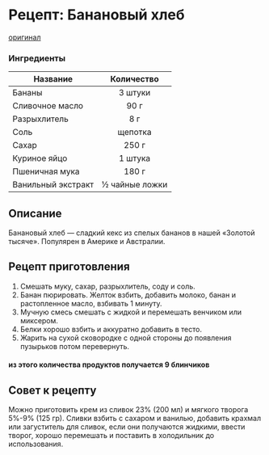 # Рецепт: Банановый хлеб
[оригинал](https://eda.ru/recepty/vypechka-deserty/bananovyy-hleb-104302)

### Ингредиенты
| Название        	| Количество    |
| -------------   	|:-------------:|
| Бананы  	        | 3 штуки		|
| Сливочное масло 	| 90 г      	|
| Разрыхлитель	    | 8 г        	|
| Соль	            | щепотка     	|
| Сахар	            | 250 г      	|
| Куриное яйцо	    | 1 штука     	|
| Пшеничная мука	| 180 г     	|
| Ванильный экстракт|½ чайные ложки |

## Описание
Банановый хлеб — сладкий кекс из спелых бананов в нашей «Золотой тысяче». Популярен в Америке и Австралии.

## Рецепт приготовления

1. Смешать муку, сахар, разрыхлитель, соду и соль.
2. Банан пюрировать. Желток взбить, добавить молоко, банан и растопленное масло, взбивать 1 минуту.
3. Мучную смесь смешать с жидкой и перемешать венчиком или миксером.
4. Белки хорошо взбить и аккуратно добавить в тесто.
5. Жарить на сухой сковородке с одной стороны до появления пузырьков потом перевернуть.


#### из этого количества продуктов получается 9 блинчиков

## Совет к рецепту

Можно приготовить крем из сливок 23% (200 мл) и мягкого творога 5%-9% (125 гр). Сливки взбить с сахаром и ванилью, добавить крахмал или загуститель для сливок, если они получаются жидкими, ввести творог, хорошо перемешать и поставить в холодильник до использования.
